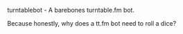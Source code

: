 turntablebot - A barebones turntable.fm bot.

Because honestly, why does a tt.fm bot need to roll a dice?
